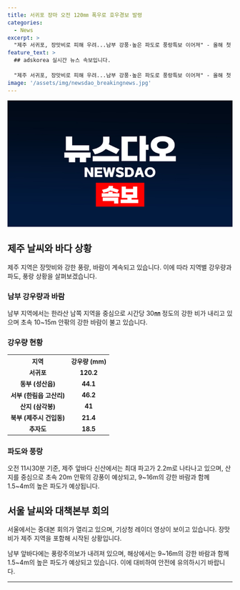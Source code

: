 ```yaml
---
title: 서귀포 장마 오전 120㎜ 폭우로 호우경보 발령
categories:
  - News
excerpt: >
  "제주 서귀포, 장맛비로 피해 우려...남부 강풍·높은 파도로 풍랑특보 이어져" - 올해 첫 장맛비로 제주 서귀포시에 120mm의 폭우가 쏟아지고 남부 지역에는 30mm/h 강한 비가, 동부와 남부 앞바다에는 풍랑주의보가 내려져 있습니다. 강풍주의보도 발효 중이며, 해상에서 9~16m의 강한 바람과 1.5~4m의 높은 파도가 예측되고 있습니다. 밤까지 강풍·호우·풍랑특보가 이어질 전망입니다. (150자)
feature_text: >
  ## adskorea 실시간 뉴스 속보입니다.

  "제주 서귀포, 장맛비로 피해 우려...남부 강풍·높은 파도로 풍랑특보 이어져" - 올해 첫 장맛비로 제주 서귀포시에 120mm의 폭우가 쏟아지고 남부 지역에는 30mm/h 강한 비가, 동부와 남부 앞바다에는 풍랑주의보가 내려져 있습니다. 강풍주의보도 발효 중이며, 해상에서 9~16m의 강한 바람과 1.5~4m의 높은 파도가 예측되고 있습니다. 밤까지 강풍·호우·풍랑특보가 이어질 전망입니다. (150자)
image: '/assets/img/newsdao_breakingnews.jpg'
---
```


<p><img src="/assets/img/newsdao_breakingnews.jpg" alt="adskorea 속보" /></p>

<h2 data-ke-size="size26">제주 날씨와 바다 상황</h2>

<p data-ke-size="size16">제주 지역은 장맛비와 강한 풍랑, 바람이 계속되고 있습니다. 이에 따라 지역별 강우량과 파도, 풍랑 상황을 살펴보겠습니다.</p>

<h3>남부 강우량과 바람</h3>

<p>남부 지역에서는 한라산 남쪽 지역을 중심으로 시간당 30㎜ 정도의 강한 비가 내리고 있으며 초속 10~15m 안팎의 강한 바람이 불고 있습니다.</p>

<h3>강우량 현황</h3>

<table>
  <tr>
    <th>지역</th>
    <th>강우량 (mm)</th>
  </tr>
  <tr>
    <td style="text-align: center; height: 17px;"><b>서귀포</b></td>
    <td style="text-align: center; height: 17px;"><b>120.2</b></td>
  </tr>
  <tr>
    <td style="text-align: center; height: 17px;"><b>동부 (성산읍)</b></td>
    <td style="text-align: center; height: 17px;"><b>44.1</b></td>
  </tr>
  <tr>
    <td style="text-align: center; height: 17px;"><b>서부 (한림읍 고산리)</b></td>
    <td style="text-align: center; height: 17px;"><b>46.2</b></td>
  </tr>
  <tr>
    <td style="text-align: center; height: 17px;"><b>산지 (삼각봉)</b></td>
    <td style="text-align: center; height: 17px;"><b>41</b></td>
  </tr>
  <tr>
    <td style="text-align: center; height: 17px;"><b>북부 (제주시 건입동)</b></td>
    <td style="text-align: center; height: 17px;"><b>21.4</b></td>
  </tr>
  <tr>
    <td style="text-align: center; height: 17px;"><b>추자도</b></td>
    <td style="text-align: center; height: 17px;"><b>18.5</b></td>
  </tr>
</table>

<h3>파도와 풍랑</h3>

<p>오전 11시30분 기준, 제주 앞바다 신산에서는 최대 파고가 2.2m로 나타나고 있으며, 산지를 중심으로 초속 20m 안팎의 강풍이 예상되고, 9~16m의 강한 바람과 함께 1.5~4m의 높은 파도가 예상됩니다.</p>

<h2 data-ke-size="size26">서울 날씨와 대책본부 회의</h2>

<p data-ke-size="size16">서울에서는 중대본 회의가 열리고 있으며, 기상청 레이더 영상이 보이고 있습니다. 장맛비가 제주 지역을 포함해 시작된 상황입니다.</p>

<p data-ke-size="size16">남부 앞바다에는 풍랑주의보가 내려져 있으며, 해상에서는 9~16m의 강한 바람과 함께 1.5~4m의 높은 파도가 예상되고 있습니다. 이에 대비하여 안전에 유의하시기 바랍니다.</p>

<hr>

<p data-ke-size="size16">&nbsp;</p>

